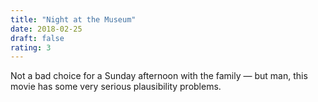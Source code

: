```yaml
---
title: "Night at the Museum"
date: 2018-02-25
draft: false
rating: 3
---
```


Not a bad choice for a Sunday afternoon with the family &mdash; but man, this movie has some very serious plausibility problems.
